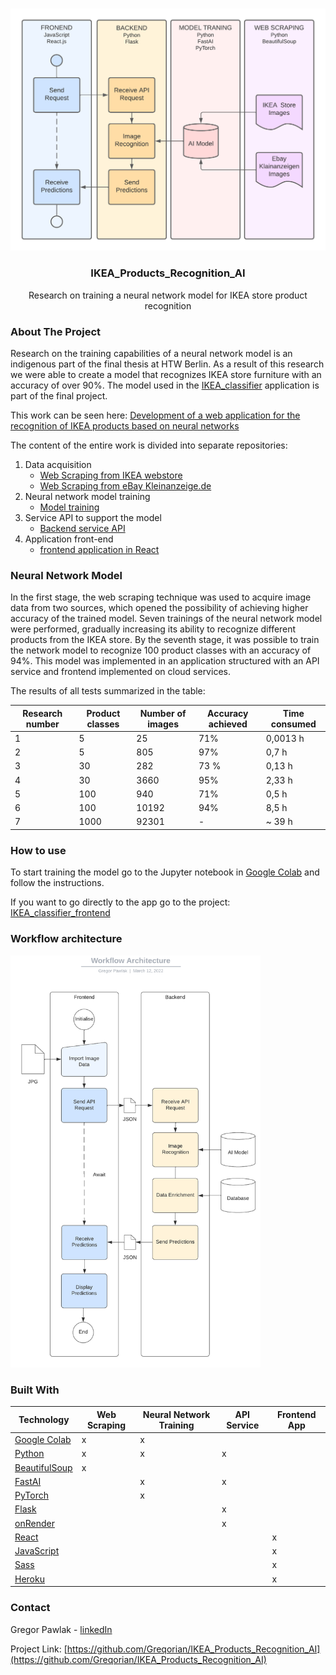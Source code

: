 
<!-- PROJECT LOGO -->
<br />
<p align="center">
<img src="project_parts3.png" width="600"> 
  <h3 align="center">IKEA_Products_Recognition_AI</h3>

  <p align="center">
   Research on training a neural network model for IKEA store product recognition
  </p>
</p>


<!-- ABOUT THE PROJECT -->
### About The Project

Research on the training capabilities of a neural network model is an indigenous part of the final thesis at HTW Berlin. As a result of this research we were able to create a model that recognizes IKEA store furniture with an accuracy of over 90%. 
The model used in the [IKEA_classifier](https://github.com/Greqorian/IKEA_classifier_frontend) application is part of the final project.

This work can be seen here: [Development of a web application for the recognition 
of IKEA products based on neural networks](https://docs.google.com/document/d/1APf5llBDAKWvc0GtJMNoXp0jBHCsVX-7/edit?usp=sharing&ouid=111051527142046808483&rtpof=true&sd=true)

The content of the entire work is divided into separate repositories:
1. Data acquisition
    - [Web Scraping from IKEA webstore](https://github.com/Greqorian/IKEAcom_Image_Scraper)
    - [Web Scraping from eBay Kleinanzeige.de](https://github.com/Greqorian/Ebay_Kleinanzeige_Image_Scraper)
3. Neural network model training
    - [Model training](https://github.com/Greqorian/IKEA_Products_Recognition_AI)
5. Service API to support the model
    - [Backend service API](https://github.com/Greqorian/IKEA_classifier)
7. Application front-end 
    - [frontend application in React](https://github.com/Greqorian/IKEA_classifier_frontend) 


### Neural Network Model

In the first stage, the web scraping technique was used to acquire image data from two sources, which opened the possibility of achieving higher accuracy of the trained model. Seven trainings of the neural network model were performed, gradually increasing its ability to recognize different products from the IKEA store. By the seventh stage, it was possible to train the network model to recognize 100 product classes with an accuracy of 94%. This model was implemented in an application structured with an API service and frontend implemented on cloud services. 

The results of all tests summarized in the table:

| Research number | Product classes | Number of images | Accuracy achieved | Time consumed |
|-----------------|-----------------|------------------|-------------------|---------------|
| 1               | 5               | 25               | 71%               | 0,0013 h      |
| 2               | 5               | 805              | 97%               | 0,7 h         |
| 3               | 30              | 282              | 73 %              | 0,13 h        |
| 4               | 30              | 3660             | 95%               | 2,33 h        |
| 5               | 100             | 940              | 71%               | 0,5 h         |
| 6               | 100             | 10192            | 94%               | 8,5 h         |
| 7               | 1000            | 92301            | -                 | ~ 39 h        |



### How to use

To start training the model go to the Jupyter notebook in [Google Colab](https://colab.research.google.com/drive/1jhhUAAyvhcrYKz5Nrt9Mt_iQ_qY-LK1s?usp=sharing) and follow the instructions.

If you want to go directly to the app go to the project: [IKEA_classifier_frontend](https://github.com/Greqorian/IKEA_classifier_frontend)

### Workflow architecture

<img src="workflow_architecture.png" width="400"> 

### Built With

| Technology                                                               | Web Scraping | Neural Network Training | API Service | Frontend App |
|--------------------------------------------------------------------------|--------------|-------------------------|-------------|--------------|
| [Google Colab](https://colab.research.google.com/)                       | x            | x                       |             |              |
| [Python](https://www.python.org/)                                        | x            | x                       | x           |              |
| [BeautifulSoup](https://www.crummy.com/software/BeautifulSoup/bs4/doc/#) | x            |                         |             |              |
| [FastAI](https://www.fast.ai/)                                           |              | x                       | x           |              |
| [PyTorch](https://pytorch.org/)                                          |              | x                       |             |              |
| [Flask](https://flask.palletsprojects.com/en/2.0.x/)                     |              |                         | x           |              |
| [onRender](https://render.com/)                                          |              |                         | x           |              |
| [React](https://reactjs.org/)                                            |              |                         |             | x            |
| [JavaScript](https://www.javascript.com/)                                |              |                         |             | x            |
| [Sass](https://sass-lang.com/)                                           |              |                         |             | x            |
| [Heroku](https://www.heroku.com)                                         |              |                         |             | x            |

<!-- CONTACT -->
### Contact

Gregor Pawlak - [linkedIn](https://www.linkedin.com/in/grzegorz-pawlak/) 

Project Link: [https://github.com/Greqorian/IKEA_Products_Recognition_AI](https://github.com/Greqorian/IKEA_Products_Recognition_AI)
